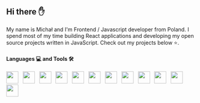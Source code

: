 ## Hi there ✋

My name is Michał and I'm Frontend / Javascript developer from Poland. I spend most of my time building React applications and developing my open source projects written in JavaScript. Check out my projects below ⭐.

#### Languages 💻 and Tools 🛠️

<img height="32" width="32" src="https://unpkg.com/simple-icons@v3/icons/visualstudiocode.svg" /> &nbsp;
<img height="32" width="32" src="https://unpkg.com/simple-icons@v3/icons/html5.svg" /> &nbsp;
<img height="32" width="32" src="https://unpkg.com/simple-icons@v3/icons/css3.svg" /> &nbsp;
<img height="32" width="32" src="https://unpkg.com/simple-icons@v3/icons/sass.svg" /> &nbsp;
<img height="32" width="32" src="https://unpkg.com/simple-icons@v3/icons/javascript.svg" /> &nbsp;
<img height="32" width="32" src="https://unpkg.com/simple-icons@v3/icons/react.svg" /> &nbsp;
<img height="32" width="32" src="https://unpkg.com/simple-icons@v3/icons/next-dot-js.svg" /> &nbsp;
<img height="32" width="32" src="https://unpkg.com/simple-icons@v3/icons/graphql.svg" /> &nbsp;
<img height="32" width="32" src="https://unpkg.com/simple-icons@v3/icons/mongodb.svg" /> &nbsp;
<img height="32" width="32" src="https://unpkg.com/simple-icons@v3/icons/git.svg" /> &nbsp;
<img height="32" width="32" src="https://unpkg.com/simple-icons@v3/icons/github.svg" /> &nbsp;
<img height="32" width="32" src="https://unpkg.com/simple-icons@v3/icons/adobephotoshop.svg" />
